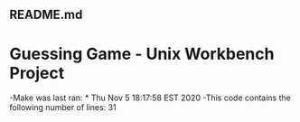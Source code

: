 ## README.md
# Guessing Game - Unix Workbench Project
-Make was last ran: *
Thu Nov  5 18:17:58 EST 2020
-This code contains the following number of lines: 
31
